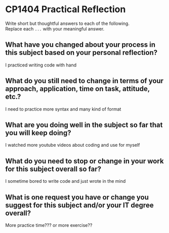# CP1404 Practical Reflection

Write short but thoughtful answers to each of the following.  
Replace each `...` with your meaningful answer.

## What have you changed about your process in this subject based on your personal reflection?

I practiced writing code with hand

## What do you still need to change in terms of your approach, application, time on task, attitude, etc.?

I need to practice more syntax and many kind of format

## What are you doing well in the subject so far that you will keep doing?

I watched more youtube videos about coding and use for myself

## What do you need to stop or change in your work for this subject overall so far?

I sometime bored to write code and just wrote in the mind

## What is one request you have or change you suggest for this subject and/or your IT degree overall?

More practice time??? or more exercise??

